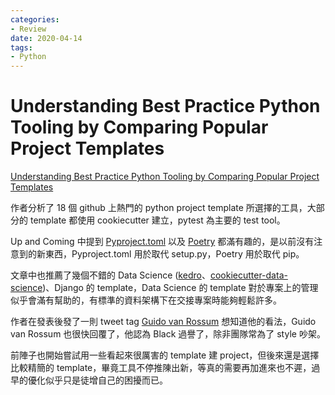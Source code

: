 ```yaml
---
categories:
- Review
date: 2020-04-14
tags:
- Python
---
```


# Understanding Best Practice Python Tooling by Comparing Popular Project Templates

[Understanding Best Practice Python Tooling by Comparing Popular Project Templates](https://medium.com/better-programming/understanding-best-practice-python-tooling-by-comparing-popular-project-templates-6eba49229106)

作者分析了 18 個 github 上熱門的 python project template 所選擇的工具，大部分的 template 都使用 cookiecutter 建立，pytest 為主要的 test tool。

Up and Coming 中提到 [Pyproject.toml](https://www.python.org/dev/peps/pep-0518/) 以及 [Poetry](https://github.com/python-poetry/poetry) 都滿有趣的，是以前沒有注意到的新東西，Pyproject.toml 用於取代 setup.py，Poetry 用於取代 pip。

文章中也推薦了幾個不錯的 Data Science ([kedro](https://github.com/quantumblacklabs/kedro)、[cookiecutter-data-science](https://github.com/drivendata/cookiecutter-data-science))、Django 的 template，Data Science 的 template 對於專案上的管理似乎會滿有幫助的，有標準的資料架構下在交接專案時能夠輕鬆許多。

作者在發表後發了一則 tweet tag [Guido van Rossum](https://en.wikipedia.org/wiki/Guido_van_Rossum) 想知道他的看法，Guido van Rossum 也很快回覆了，他認為 Black 過譽了，除非團隊常為了 style 吵架。

前陣子也開始嘗試用一些看起來很厲害的 template 建 project，但後來還是選擇比較精簡的 template，畢竟工具不停推陳出新，等真的需要再加進來也不遲，過早的優化似乎只是徒增自己的困擾而已。
